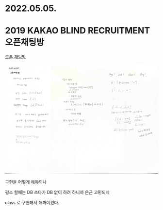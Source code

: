 # 2022.05.05.

# 2019 KAKAO BLIND RECRUITMENT 오픈채팅방

[오픈 채팅방](https://programmers.co.kr/learn/courses/30/lessons/42888)

![사진](2022.05.05.1.jpg)

구현을 어떻게 해야되나

평소 할때는 DB 쓰다가 DB 없이 하려 하니까 은근 고민되네

class 로 구현해서 해봐야겠다.
